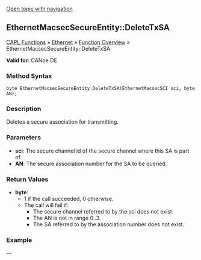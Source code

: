 [Open topic with navigation](../../../../../CANoeDEFamily.htm#Topics/CAPLFunctions/IP/Methods/CAPLfunctionDeleteTxSA.md)

## EthernetMacsecSecureEntity::DeleteTxSA

[CAPL Functions](../../CAPLfunctions.md) » [Ethernet](../CAPLEthernetStartPage.md) » [Function Overview](../CAPLfunctionsIPOverview.md) » EthernetMacsecSecureEntity::DeleteTxSA

**Valid for:** CANoe DE

### Method Syntax

```plaintext
byte EthernetMacsecSecureEntity.DeleteTxSA(EthernetMacsecSCI sci, byte AN);
```

### Description

Deletes a secure association for transmitting.

### Parameters

- **sci**: The secure channel id of the secure channel where this SA is part of.
- **AN**: The secure association number for the SA to be queried.

### Return Values

- **byte**:
  - 1 if the call succeeded, 0 otherwise.
  - The call will fail if:
    - The secure channel referred to by the sci does not exist.
    - The AN is not in range 0..3.
    - The SA referred to by the association number does not exist.

### Example

—
